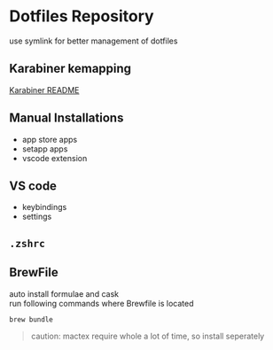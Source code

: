 # Dotfiles Repository

use symlink for better management of dotfiles

## Karabiner kemapping

[Karabiner README](./karabiner/README.md)

## Manual Installations

- app store apps
- setapp apps
- vscode extension

## VS code

- keybindings
- settings

## `.zshrc`

## BrewFile

auto install formulae and cask \
run following commands where Brewfile is located

```zsh
brew bundle
```

> caution: mactex require whole a lot of time, so install seperately
